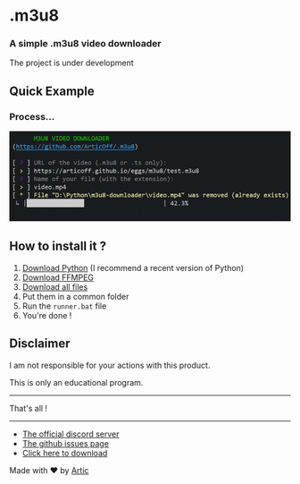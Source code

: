# .m3u8

### A simple .m3u8 video downloader

The project is under development

## Quick Example

### Process...
![image](/.github/images/process.png)

## How to install it ?

1. [Download Python](https://www.python.org/downloads/) (I recommend a recent version of Python)
2. [Download FFMPEG](https://ffmpeg.org/download.html)
3. [Download all files](https://github.com/ArticOff/.m3u8/archive/refs/heads/main.zip)
4. Put them in a common folder
5. Run the `runner.bat` file
6. You're done !

## Disclaimer

I am not responsible for your actions with this product.

This is only an educational program.

***

That's all !

***

- [The official discord server](https://discord.com/invite/h7YFnP45jv)
- [The github issues page](https://github.com/ArticOff/.m3u8/issues)
- [Click here to download](https://github.com/ArticOff/.m3u8/archive/refs/heads/main.zip)

Made with ❤️ by [Artic](https://discord.com/users/855783629047988274)
